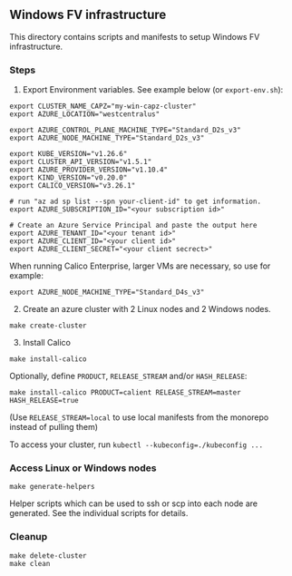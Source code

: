 ## Windows FV infrastructure
This directory contains scripts and manifests to setup Windows FV infrastructure.

### Steps
1. Export Environment variables. See example below (or `export-env.sh`):
```
export CLUSTER_NAME_CAPZ="my-win-capz-cluster"
export AZURE_LOCATION="westcentralus"

export AZURE_CONTROL_PLANE_MACHINE_TYPE="Standard_D2s_v3"
export AZURE_NODE_MACHINE_TYPE="Standard_D2s_v3"

export KUBE_VERSION="v1.26.6"
export CLUSTER_API_VERSION="v1.5.1"
export AZURE_PROVIDER_VERSION="v1.10.4"
export KIND_VERSION="v0.20.0"
export CALICO_VERSION="v3.26.1"

# run "az ad sp list --spn your-client-id" to get information.
export AZURE_SUBSCRIPTION_ID="<your subscription id>"

# Create an Azure Service Principal and paste the output here
export AZURE_TENANT_ID="<your tenant id>"
export AZURE_CLIENT_ID="<your client id>"
export AZURE_CLIENT_SECRET="<your client secrect>"
```

When running Calico Enterprise, larger VMs are necessary, so use for example:
```
export AZURE_NODE_MACHINE_TYPE="Standard_D4s_v3"
```

2. Create an azure cluster with 2 Linux nodes and 2 Windows nodes.
```
make create-cluster
```

3. Install Calico
```
make install-calico
```

Optionally, define `PRODUCT`, `RELEASE_STREAM` and/or `HASH_RELEASE`:
```
make install-calico PRODUCT=calient RELEASE_STREAM=master HASH_RELEASE=true
```

(Use `RELEASE_STREAM=local` to use local manifests from the monorepo instead of pulling them)

To access your cluster, run `kubectl --kubeconfig=./kubeconfig ...`

### Access Linux or Windows nodes
```
make generate-helpers
```
Helper scripts which can be used to ssh or scp into each node are generated. See the individual scripts for details.

### Cleanup
```
make delete-cluster
make clean
```
